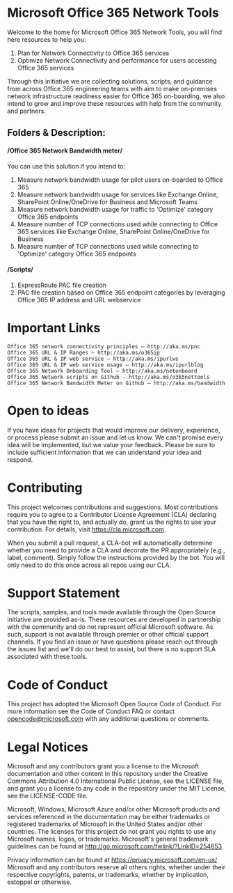 # Microsoft Office 365 Network Tools

Welcome to the home for Microsoft Office 365 Network Tools, you will find here resources to help you:
1. Plan for Network Connectivity to Office 365 services
2. Optimize Network Connectivity and performance for users accessing Office 365 services

Through this initiative we are collecting solutions, scripts, and guidance from across Office 365 engineering teams with aim to make on-premises network infrastructure readiness easier for Office 365 on-boarding, we also intend to grow and improve these resources with help from the community and partners. 

## Folders & Description:

#### /Office 365 Network Bandwidth meter/ 
You can use this solution if you intend to:
1. Measure network bandwidth usage for pilot users on-boarded to Office 365
2. Measure network bandwidth usage for services like Exchange Online, SharePoint Online/OneDrive for Business and Microsoft Teams
3. Measure network bandwidth usage for traffic to 'Optimize' category Office 365 endpoints
4. Measure number of TCP connections used while connecting to Office 365 services like Exchange Online, SharePoint Online/OneDrive for Business
5. Measure number of TCP connections used while connecting to 'Optimize' category Office 365 endpoints

#### /Scripts/ 
1. ExpressRoute PAC file creation 
2. PAC file creation based on Office 365 endpoint categories by leveraging Office 365 IP address and URL webservice

# Important Links
	Office 365 network connectivity principles – http://aka.ms/pnc 
	Office 365 URL & IP Ranges – http://aka.ms/o365ip
	Office 365 URL & IP web service – http://aka.ms/ipurlws 
	Office 365 URL & IP web service usage – http://aka.ms/ipurlblog 
	Office 365 Network Onboarding Tool – http://aka.ms/netonboard 
	Office 365 Network scripts on Github - http://aka.ms/o365nettools 
	Office 365 Network Bandwidth Meter on Github – http://aka.ms/bandwidth 

# Open to ideas
If you have ideas for projects that would improve our delivery, experience, or process please submit an issue and let us know. We can't promise every idea will be implemented, but we value your feedback. Please be sure to include sufficient information that we can understand your idea and respond.

# Contributing

This project welcomes contributions and suggestions.  Most contributions require you to agree to a
Contributor License Agreement (CLA) declaring that you have the right to, and actually do, grant us
the rights to use your contribution. For details, visit https://cla.microsoft.com.

When you submit a pull request, a CLA-bot will automatically determine whether you need to provide
a CLA and decorate the PR appropriately (e.g., label, comment). Simply follow the instructions
provided by the bot. You will only need to do this once across all repos using our CLA.

# Support Statement
The scripts, samples, and tools made available through the Open Source initiative are provided as-is. These resources are developed in partnership with the community and do not represent official Microsoft software. As such, support is not available through premier or other official support channels. If you find an issue or have questions please reach out through the issues list and we'll do our best to assist, but there is no support SLA associated with these tools.

# Code of Conduct
This project has adopted the Microsoft Open Source Code of Conduct. For more information see the Code of Conduct FAQ or contact opencode@microsoft.com with any additional questions or comments.

# Legal Notices
Microsoft and any contributors grant you a license to the Microsoft documentation and other content in this repository under the Creative Commons Attribution 4.0 International Public License, see the LICENSE file, and grant you a license to any code in the repository under the MIT License, see the LICENSE-CODE file.

Microsoft, Windows, Microsoft Azure and/or other Microsoft products and services referenced in the documentation may be either trademarks or registered trademarks of Microsoft in the United States and/or other countries. The licenses for this project do not grant you rights to use any Microsoft names, logos, or trademarks. Microsoft's general trademark guidelines can be found at http://go.microsoft.com/fwlink/?LinkID=254653.

Privacy information can be found at https://privacy.microsoft.com/en-us/
Microsoft and any contributors reserve all others rights, whether under their respective copyrights, patents, or trademarks, whether by implication, estoppel or otherwise.
